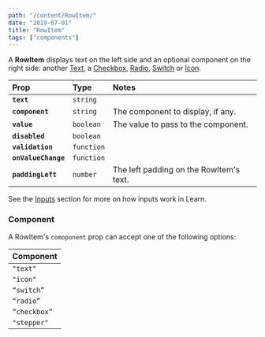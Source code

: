 ```yaml
---
path: "/content/RowItem/"
date: "2019-07-01"
title: "RowItem"
tags: ["components"]
---
```


A **RowItem** displays text on the left side and an optional component on the
right side: another [Text](/content/Text), a [Checkbox](/content/Checkbox),
[Radio](/content/Radio), [Switch](/content/Switch) or [Icon](/content/Icon).

| Prop                | Type       | Notes                                   |
| :------------------ | :--------- | :-------------------------------------- |
| **`text`**          | `string`   |                                         |
| **`component`**     | `string`   | The component to display, if any.       |
| **`value`**         | `boolean`  | The value to pass to the component.     |
| **`disabled`**      | `boolean`  |                                         |
| **`validation`**    | `function` |                                         |
| **`onValueChange`** | `function` |                                         |
| **`paddingLeft`**   | `number`   | The left padding on the RowItem's text. |

See the [Inputs](content/Inputs/) section for more on how inputs work in Learn.

### Component

A RowItem's `comoponent` prop can accept one of the following options:

| Component    |
| ------------ |
| `"text"`     |
| `"icon"`     |
| `“switch”`   |
| `“radio”`    |
| `“checkbox”` |
| `"stepper"`  |
